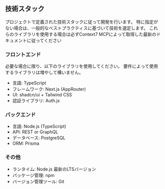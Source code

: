 ## 技術スタック
プロジェクトで定義された技術スタックに従って開発を行います。
特に指定がない場合は、一般的なベストプラクティスに基づいて技術を選定します。
これらのライブラリを使用する場合は必ずContext7 MCPによって取得した最新のドキュメントに従ってください

### フロントエンド
必要な場合に限り、以下のライブラリを使用してください。
要件によって使用するライブラリは増やして構いません。

- 言語: TypeScript
- フレームワーク: Next.js (AppRouter)
- UI: shadcn/ui + Tailwind CSS
- 認証ライブラリ: Auth.js

### バックエンド
- 言語: Node.js (TypeScript)
- API: REST or GraphQL
- データベース: PostgreSQL
- ORM: Prisma

### その他
- ランタイム: Node.js 最新のLTSバージョン
- パッケージ管理: npm
- バージョン管理ツール: Git